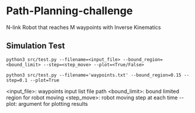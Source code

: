 # Path-Planning-challenge
N-link Robot that reaches M waypoints with Inverse Kinematics



## Simulation Test

    python3 src/test.py --filename=<input_file> --bound_region=<bound_limit> --step=<step_move> --plot=<True/False>

    python3 src/test.py --filename='waypoints.txt' --bound_region=0.15 --step=0.1 --plot=True
    
<input_file>:       waypoints input list file path
<bound_limit>:      bound limited region for robot moving 
<step_move>:        robot moving step at each time
--plot:             argument for plotting results


